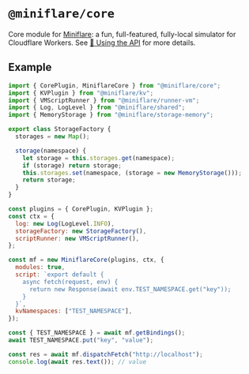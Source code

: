 # `@miniflare/core`

Core module for [Miniflare](https://github.com/cloudflare/miniflare): a fun,
full-featured, fully-local simulator for Cloudflare Workers. See
[🧰 Using the API](https://miniflare.dev/api.html) for more details.

## Example

```js
import { CorePlugin, MiniflareCore } from "@miniflare/core";
import { KVPlugin } from "@miniflare/kv";
import { VMScriptRunner } from "@miniflare/runner-vm";
import { Log, LogLevel } from "@miniflare/shared";
import { MemoryStorage } from "@miniflare/storage-memory";

export class StorageFactory {
  storages = new Map();

  storage(namespace) {
    let storage = this.storages.get(namespace);
    if (storage) return storage;
    this.storages.set(namespace, (storage = new MemoryStorage()));
    return storage;
  }
}

const plugins = { CorePlugin, KVPlugin };
const ctx = {
  log: new Log(LogLevel.INFO),
  storageFactory: new StorageFactory(),
  scriptRunner: new VMScriptRunner(),
};

const mf = new MiniflareCore(plugins, ctx, {
  modules: true,
  script: `export default {
    async fetch(request, env) {
      return new Response(await env.TEST_NAMESPACE.get("key"));
    }
  }`,
  kvNamespaces: ["TEST_NAMESPACE"],
});

const { TEST_NAMESPACE } = await mf.getBindings();
await TEST_NAMESPACE.put("key", "value");

const res = await mf.dispatchFetch("http://localhost");
console.log(await res.text()); // value
```
